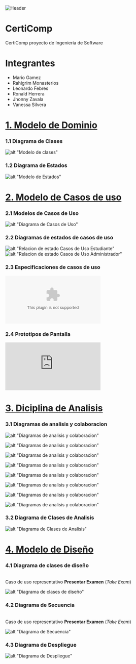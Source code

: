 <img alt="Header" src="assets/certiComp-header.jpg">

# CertiComp

CertiComp proyecto de Ingeniería de Software

# Integrantes

- Mario Gamez
- Rahigrim Monasterios
- Leonardo Febres
- Ronald Herrera
- Jhonny Zavala
- Vanessa Silvera

# [1. Modelo de Dominio ](#1-Modelo-de-Dominio)

### **1.1 Diagrama de Clases**

![alt "Modelo de clases"](https://github.com/febres35/EdTech_IS/blob/main/docs/scenariosView/Modelo%20del%20Dominio/Diagrama%20de%20Clases.png)

### **1.2 Diagrama de Estados**

![alt "Modelo de Estados"](https://github.com/febres35/EdTech_IS/blob/main/docs/scenariosView/Modelo%20del%20Dominio/Diagrama%20de%20Estado.png)

# [2. Modelo de Casos de uso ](#2-Diciplina-de-Requisitos)

### **2.1 Modelos de Casos de Uso**

![alt "Diagrama de Casos de Uso"](https://github.com/febres35/EdTech_IS/blob/main/docs/scenariosView/Requisitos/Casos%20de%20Uso.png)

### **2.2 Diagramas de estados de casos de uso**

![alt "Relacion de estado Casos de Uso Estudiante"](https://github.com/febres35/EdTech_IS/blob/main/docs/scenariosView/Requisitos/Relaición%20de%20Estados%20de%20Casos%20de%20UsosEstudiante.png)
![alt "Relacion de estado Casos de Uso Administrador"](https://github.com/febres35/EdTech_IS/blob/main/docs/scenariosView/Requisitos/Relaición%20de%20Estados%20de%20Casos%20de%20UsosAdministrador.png)

### **2.3 Especificaciones de casos de uso**

![alt "Especificaciones de casos de uso"](https://github.com/febres35/EdTech_IS/blob/main/docs/scenariosView/Requisitos/Casos%20de%20usos.docx)

### **2.4 Prototipos de Pantalla**

![alt "Prototipos de Pantalla"](https://github.com/febres35/EdTech_IS/blob/main/docs/scenariosView/Requisitos/Esquemas%20de%20pantallas%20RETO%2010%20--.pdf)

# [3. Diciplina de Analisis](#3-Diciplina-de-Analisis)

### **3.1 Diagramas de analisis y colaboracion**

![alt "Diagramas de analisis y colaboracion"](https://github.com/febres35/EdTech_IS/blob/fe9f97f44038be0b05be1019572d63096ec34ff9/docs/logicalView/analysisView/diagramas%20de%20colaboracion/diagramaMVC1/Diagrama%20de%20colaboracion.png)

![alt "Diagramas de analisis y colaboracion"](https://github.com/febres35/EdTech_IS/blob/main/docs/logicalView/analysisView/diagramas%20de%20colaboracion/diagramaMVC2/Diagrama%20de%20colaboracion.png)

![alt "Diagramas de analisis y colaboracion"](https://github.com/febres35/EdTech_IS/blob/main/docs/logicalView/analysisView/diagramas%20de%20colaboracion/diagramaMVC3/Diagrama%20de%20colaboracion.png)

![alt "Diagramas de analisis y colaboracion"](https://github.com/febres35/EdTech_IS/blob/main/docs/logicalView/analysisView/diagramas%20de%20colaboracion/diagramaMVC4/Diagrama%20de%20colaboracion.png)

![alt "Diagramas de analisis y colaboracion"](https://github.com/febres35/EdTech_IS/blob/main/docs/logicalView/analysisView/diagramas%20de%20colaboracion/diagramaMVC5/Diagrama%20de%20colaboracion.png)

![alt "Diagramas de analisis y colaboracion"](https://github.com/febres35/EdTech_IS/blob/main/docs/logicalView/analysisView/diagramas%20de%20colaboracion/diagramaMVC6/Diagrama%20de%20colaboracion.png)

![alt "Diagramas de analisis y colaboracion"](https://github.com/febres35/EdTech_IS/blob/main/docs/logicalView/analysisView/diagramas%20de%20colaboracion/diagramaMVC7/Diagrama%20de%20colaboracion.png)

![alt "Diagramas de analisis y colaboracion"](https://github.com/febres35/EdTech_IS/blob/main/docs/logicalView/analysisView/diagramas%20de%20colaboracion/diagramaMVC8/Diagrama%20de%20colaboracion.png)

### **3.2 Diagrama de Clases de Analisis**

![alt "Diagrama de Clases de Analisis"](https://github.com/febres35/EdTech_IS/blob/main/docs/logicalView/analysisView/diagramaDeClasesDeAnalisis/Diagrama%20de%20clases.png)

# [4. Modelo de Diseño ](#4.-Modelo-de-Diseño)
### **4.1 Diagrama de clases de diseño**

<br>Caso de uso representativo **Presentar Examen** (_Take Exam_)<br>

![alt "Diagrama de clases de diseño"](https://github.com/febres35/EdTech_IS/blob/main/docs/developmentView/Modelo%20de%20Dise%C3%B1o/diagramaClasesDeDise%C3%B1o/Diagrama%20de%20clases.png)

### **4.2 Diagrama de Secuencia**

<br>Caso de uso representativo **Presentar Examen** (_Take Exam_)<br>

![alt "Diagrama de Secuencia"](https://github.com/febres35/EdTech_IS/blob/main/docs/developmentView/Modelo%20de%20Dise%C3%B1o/sequenceDiagram/DesignSequenceDiagram.png)

### **4.3 Diagrama de Despliegue**

![alt "Diagrama de Despliegue"](https://github.com/febres35/EdTech_IS/blob/main/docs/developmentView/Modelo%20de%20Dise%C3%B1o/deployDiagram/Diagrama%20de%20despliegue.png)

